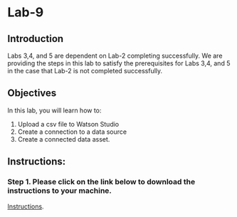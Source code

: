 # Lab-9
## Introduction
Labs 3,4, and 5 are dependent on Lab-2 completing successfully. We are providing the steps in this lab to satisfy the prerequisites for Labs 3,4, and 5 in the case that Lab-2 is not completed successfully. 

## Objectives
In this lab, you will learn how to:
1.	Upload a csv file to Watson Studio
2.	Create a connection to a data source
3.	Create a connected data asset. 

## Instructions:

### Step 1.  Please click on the link below to download the instructions to your machine.

[Instructions](https://github.com/bleonardb3/DS_POT_01-14-2021/raw/main/Lab-9/Appendixv1.2.pdf).



